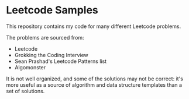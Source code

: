 # Leetcode Samples

This repository contains my code for many different Leetcode problems.

The problems are sourced from:
- Leetcode
- Grokking the Coding Interview
- Sean Prashad's Leetcode Patterns list
- Algomonster

It is not well organized, and some of the solutions may not be correct: it's more useful
as a source of algorithm and data structure templates than a set of solutions.